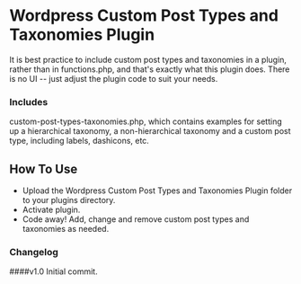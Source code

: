 # Wordpress Custom Post Types and Taxonomies Plugin

It is best practice to include custom post types and taxonomies in a plugin, rather than in functions.php, and that's exactly what this plugin does. There is no UI -- just adjust the plugin code to suit your needs.

### Includes

custom-post-types-taxonomies.php, which contains examples for setting up a hierarchical taxonomy, a non-hierarchical taxonomy and a custom post type, including labels, dashicons, etc.

## How To Use

* Upload the Wordpress Custom Post Types and Taxonomies Plugin folder to your plugins directory.
* Activate plugin.
* Code away! Add, change and remove custom post types and taxonomies as needed.

### Changelog

####v1.0
Initial commit.